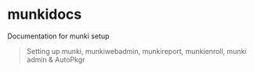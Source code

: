 munkidocs
=========

Documentation for munki setup
> Setting up munki, munkiwebadmin, munkireport, munkienroll, munki admin & AutoPkgr
